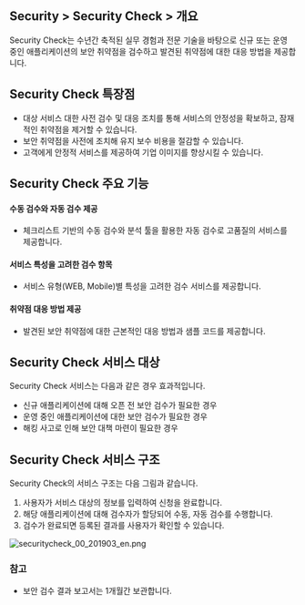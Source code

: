 ## Security > Security Check > 개요

Security Check는 수년간 축적된 실무 경험과 전문 기술을 바탕으로 신규 또는 운영 중인 애플리케이션의 보안 취약점을 검수하고 발견된 취약점에 대한 대응 방법을 제공합니다.

## Security Check 특장점

- 대상 서비스 대한 사전 검수 및 대응 조치를 통해 서비스의 안정성을 확보하고, 잠재적인 취약점을 제거할 수 있습니다.
- 보안 취약점을 사전에 조치해 유지 보수 비용을 절감할 수 있습니다.
- 고객에게 안정적 서비스를 제공하여 기업 이미지를 향상시킬 수 있습니다.


## Security Check 주요 기능
#### 수동 검수와 자동 검수 제공
- 체크리스트 기반의 수동 검수와 분석 툴을 활용한 자동 검수로 고품질의 서비스를 제공합니다.
#### 서비스 특성을 고려한 검수 항목
- 서비스 유형(WEB, Mobile)별 특성을 고려한 검수 서비스를 제공합니다.
#### 취약점 대응 방법 제공
- 발견된 보안 취약점에 대한 근본적인 대응 방법과 샘플 코드를 제공합니다.


## Security Check 서비스 대상

Security Check 서비스는 다음과 같은 경우 효과적입니다.

* 신규 애플리케이션에 대해 오픈 전 보안 검수가 필요한 경우
* 운영 중인 애플리케이션에 대한 보안 검수가 필요한 경우
* 해킹 사고로 인해 보안 대책 마련이 필요한 경우

## Security Check 서비스 구조

Security Check의 서비스 구조는 다음 그림과 같습니다.

1. 사용자가 서비스 대상의 정보를 입력하여 신청을 완료합니다.
2. 해당 애플리케이션에 대해 검수자가 할당되어 수동, 자동 검수를 수행합니다.
3. 검수가 완료되면 등록된 결과를 사용자가 확인할 수 있습니다.

![securitycheck_00_201903_en.png](https://static.toastoven.net/prod_securitycheck/securitycheck_00_201903_en.png)

### 참고
* 보안 검수 결과 보고서는 1개월간 보관합니다.
